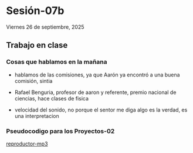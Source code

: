 # Sesión-07b

Viernes 26 de septiembre, 2025

## Trabajo en clase

### Cosas que hablamos en la mañana

- hablamos  de las comisiones, ya que Aarón ya encontró a una buena comisión, sintia

- Rafael Benguria, profesor de aaron y referente, premio nacional de ciencias, hace clases de fisica

- velocidad del sonido, no porque el sentor me diga algo es la verdad, es una interpretacion

### Pseudocodigo para los Proyectos-02

[reproductor-mp3](https://afel.cl/products/modulo-reproductor-mp3-dfplayer-mini)
